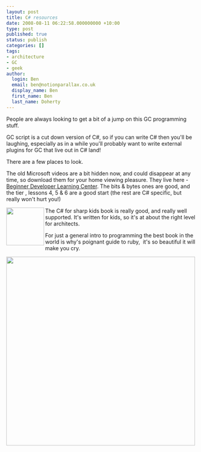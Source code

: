 ```yaml
---
layout: post
title: C# resources
date: 2008-08-11 06:22:58.000000000 +10:00
type: post
published: true
status: publish
categories: []
tags:
- architecture
- GC
- geek
author:
  login: Ben
  email: ben@notionparallax.co.uk
  display_name: Ben
  first_name: Ben
  last_name: Doherty
---
```

<p>People are always looking to get a bit of a jump on this GC programming stuff.</p>
<p>GC script is a cut down version of C#, so if you can write C# then you'll be laughing, especially as in a while you'll probably want to  write external plugins for GC that live out in C# land!</p>
<p>There are a few places to look.</p>
<p>The old Microsoft videos are  a bit hidden now, and could disappear at any time, so download them for your home viewing pleasure. They live here - <a href="http://msdn.microsoft.com/en-au/beginner/bb308760.aspx" target="_blank">Beginner Developer Learning Center</a>. The bits &amp; bytes ones are good, and the tier , lessons 4, 5 &amp; 6 are a good start (the rest are C# specific, but really won't hurt you!)</p>
<p><img src="{{ site.baseurl }}/assets/bb308898.CsharpForKids(en-us).png" align="left" width="100" />The C# for sharp kids book is really good, and really well supported. It's written for kids, so it's at about the right level for architects.</p>
<p>For just a general intro to programming the best book in the world is why's poignant guide to ruby,  it's so beautiful it will make you cry.</p>
<p><img src="{{ site.baseurl }}/assets/about.the.poignant.guide-3.gif" width="500" /></p>
